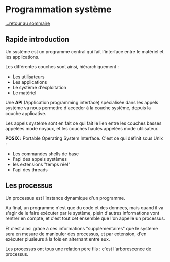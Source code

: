# Programmation système

[...retour au sommaire](../intro.md)

## Rapide introduction
Un système est un programme central qui fait l'interface entre le matériel et les applications. 

Les différentes couches sont ainsi, hiérarchiquement :
* Les utilisateurs 
* Les applications 
* Le système d'exploitation 
* Le matériel 

Une **API** (Application programming interface) spécialisée dans les appels système va nous permettre d'accéder à la couche système, depuis la couche applicative. 

Les appels système sont en fait ce qui fait le lien entre les couches basses appelées mode noyaux, et les couches hautes appelées mode utilisateur. 

**POSIX :** Portable Operating System Interface. 
C'est ce qui définit sous Unix : 
* Les commandes shells de base 
* l'api des appels systèmes 
* les extensions "temps réel"
* l'api des threads


## Les processus
Un processus est l'instance dynamique d'un programme.

Au final, un programme n'est que du code et des données, mais quand il va s'agir de le faire exécuter par le système, plein d'autres informations vont rentrer en compte, et c'est tout cet ensemble que l'on appelle un processus. 

Et c'est ainsi grâce à ces informations "supplémentaires" que le système sera en mesure de manipuler des processus, et par extension, d'en exécuter plusieurs à la fois en alternant entre eux.

Les processus ont tous une relation père fils : c'est l'arborescence de processus. 
